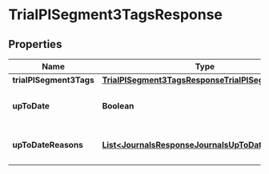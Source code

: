 

# TrialPlSegment3TagsResponse


## Properties

| Name | Type | Description | Notes |
|------------ | ------------- | ------------- | -------------|
|**trialPlSegment3Tags** | [**TrialPlSegment3TagsResponseTrialPlSegment3Tags**](TrialPlSegment3TagsResponseTrialPlSegment3Tags.md) |  |  |
|**upToDate** | **Boolean** | 集計結果が最新かどうか |  |
|**upToDateReasons** | [**List&lt;JournalsResponseJournalsUpToDateReasons&gt;**](JournalsResponseJournalsUpToDateReasons.md) | 集計が最新でない場合の要因情報 |  [optional] |




